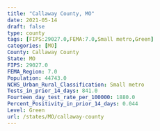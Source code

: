 ```yaml
---
title: "Callaway County, MO"
date: 2021-05-14
draft: false
type: county
tags: [FIPS:29027.0,FEMA:7.0,Small metro,Green]
categories: [MO]
County: Callaway County
State: MO
FIPS: 29027.0
FEMA_Region: 7.0
Population: 44743.0
NCHS_Urban_Rural_Classification: Small metro
Tests_in_prior_14_days: 841.0
Fourteen_day_test_rate_per_100000: 1880.0
Percent_Positivity_in_prior_14_days: 0.044
Level: Green
url: /states/MO/callaway-county
---
```



